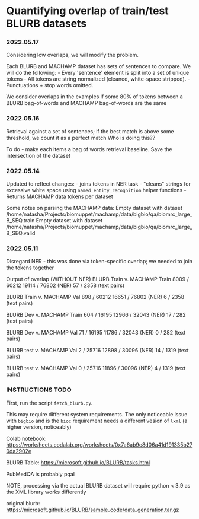 # Quantifying overlap of train/test BLURB datasets

### 2022.05.17

Considering low overlaps, we will modify the problem.

Each BLURB and MACHAMP dataset has sets of sentences to compare. We will do the following:
    - Every 'sentence' element is split into a set of unique tokens
    - All tokens are string normalized (cleaned, white-space stripped).
    - Punctuations + stop words omitted.

We consider overlaps in the examples if some 80% of tokens between a BLURB bag-of-words and MACHAMP bag-of-words are the same

### 2022.05.16

Retrieval against a set of sentences; if the best match is above some threshold, we count it as a perfect match
Who is doing this??

To do - make each items a bag of words retrieval baseline.
Save the intersection of the dataset

### 2022.05.14

Updated to reflect changes:
    - joins tokens in NER task
    - "cleans" strings for excessive white space using `named_entity_recognition` helper functions
    - Returns MACHAMP data tokens per dataset


Some notes on parsing the MACHAMP data:
Empty dataset with dataset /home/natasha/Projects/biomuppet/machamp/data/bigbio/qa/biomrc_large_B_SEQ.train
Empty dataset with dataset /home/natasha/Projects/biomuppet/machamp/data/bigbio/qa/biomrc_large_B_SEQ.valid

### 2022.05.11
Disregard NER - this was done via token-specific overlap; we needed to join the tokens together

Output of overlap (WITHOUT NER)
BLURB Train v. MACHAMP Train
 8009 / 60212 
 19114 / 76802  (NER) 
 57 / 2358  (text pairs)

BLURB Train v. MACHAMP Val
 898 / 60212 
 16651 / 76802  (NER) 
 6 / 2358  (text pairs)

BLURB Dev v. MACHAMP Train
 604 / 16195 
 12966 / 32043  (NER) 
 17 / 282  (text pairs)

BLURB Dev v. MACHAMP Val
 71 / 16195 
 11786 / 32043  (NER) 
 0 / 282  (text pairs)

BLURB test v. MACHAMP Val
 2 / 25716 
 12898 / 30096  (NER) 
 14 / 1319  (text pairs)

BLURB test v. MACHAMP Val
 0 / 25716 
 11896 / 30096  (NER) 
 4 / 1319  (text pairs)

### INSTRUCTIONS TODO
First, run the script `fetch_blurb.py`.

This may require different system requirements. The only noticeable issue with `bigbio` and is the `bioc` requirement needs a different vesion of `lxml` (a higher version, noticeably)

Colab notebook: https://worksheets.codalab.org/worksheets/0x7a6ab9c8d06a41d191335b270da2902e

BLURB Table: https://microsoft.github.io/BLURB/tasks.html

PubMedQA is probably pqal

NOTE, processing via the actual BLURB dataset will require python < 3.9 as the XML library works differently

original blurb: https://microsoft.github.io/BLURB/sample_code/data_generation.tar.gz
